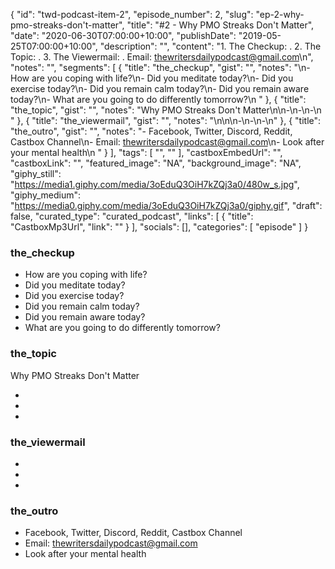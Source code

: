 {
	"id": "twd-podcast-item-2",
	"episode_number": 2,
	"slug": "ep-2-why-pmo-streaks-don't-matter",
	"title": "#2 - Why PMO Streaks Don't Matter",
	"date": "2020-06-30T07:00:00+10:00",
	"publishDate": "2019-05-25T07:00:00+10:00",
	"description": "",
	"content": "1. The Checkup: . 2. The Topic: . 3. The Viewermail: . Email: thewritersdailypodcast@gmail.com\n",
	"notes": "",
	"segments": [
		{
			"title": "the_checkup",
			"gist": "",
			"notes": "\n- How are you coping with life?\n- Did you meditate today?\n- Did you exercise today?\n- Did you remain calm today?\n- Did you remain aware today?\n- What are you going to do differently tomorrow?\n      "
		},
		{
			"title": "the_topic",
			"gist": "",
			"notes": "Why PMO Streaks Don't Matter\n\n-\n-\n-\n      "
		},
		{
			"title": "the_viewermail",
			"gist": "",
			"notes": "\n\n\n-\n-\n-\n"
		},
		{
			"title": "the_outro",
			"gist": "",
			"notes": "- Facebook, Twitter, Discord, Reddit, Castbox Channel\n- Email: thewritersdailypodcast@gmail.com\n- Look after your mental health\n      "
		}
	],
	"tags": [
		"",
		""
	],
	"castboxEmbedUrl": "",
	"castboxLink": "",
	"featured_image": "NA",
	"background_image": "NA",
	"giphy_still": "https://media1.giphy.com/media/3oEduQ3OiH7kZQj3a0/480w_s.jpg",
	"giphy_medium": "https://media0.giphy.com/media/3oEduQ3OiH7kZQj3a0/giphy.gif",
	"draft": false,
	"curated_type": "curated_podcast",
	"links": [
		{
			"title": "CastboxMp3Url",
			"link": ""
		}
	],
	"socials": [],
	"categories": [
		"episode"
	]
}

### the_checkup


- How are you coping with life?
- Did you meditate today?
- Did you exercise today?
- Did you remain calm today?
- Did you remain aware today?
- What are you going to do differently tomorrow?
      
### the_topic

Why PMO Streaks Don't Matter

-
-
-
      
### the_viewermail




-
-
-

### the_outro

- Facebook, Twitter, Discord, Reddit, Castbox Channel
- Email: thewritersdailypodcast@gmail.com
- Look after your mental health
      
